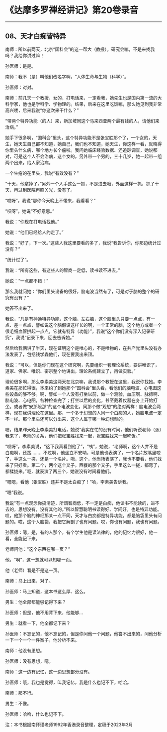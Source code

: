 # 《达摩多罗禅经讲记》第20卷录音

------

## 08、天才白痴皆特异

南师：所以前两天，北京“国科会”的这一帮大（教授），研究会嘛，不是来找我吗？我给你讲过嘛！

孙医师：是是。

南师：我不（是）叫他们改名字啊，“人体生命与生物（科学）”。

孙医师：对对。

南师：前几天一个教授，女的，打电话来，一定看我，她先生也是国内第一流的大科学家，他也是学科学、学物理的。结果，后来在这里吃饭嘛，那么她见到我非常高兴喽，后来我说“你这次来干什么？”

“带两个特异功能（的人）来，新加坡同这个马来西亚两个最有钱的人，请他们来治病。”

她手下很多啊，“国科会”里头，这个特异功能不是张宝胜那个了，一个女的，天生，她天生自己都不知道，她自己，我们也不知道，她天生，你这样一看，就晓得你里头什么病，哪个地方长个瘤啦。我问她临床经验数据、还追踪调查，她说都对，可是这个人不会治病，这个女的。另外带一个男的，三十几岁，她一起带一组两个出来，给人家治病。

一个生瘤的在里头，我说“有效没有？”

“十天，他拿掉了。”另外一个人手这么一抓，不是进去哦，外面这样一抓，抓了十天，再过到医院再照Ｘ光，没有了。

“哎呀”，我说“那你今天晚上不带来，我看看？”

“哎呀”，她说“不好意思。”

我说：“你现在打电话找他。”

她说：“他们已经给人约走了。”

我说：“好了，下一次。”这些人我这里要看的多了，我说“我告诉你，你那边统计过没有？”

“统计过了”。

我说：“所有这些，有这些人的智商一定低，读书读不进去。”

她说：“一点都不错！”

那么我就问她：“你们里头设备的很好，脑电波当然有了，可是对于脑的整个的研究有没有？”

她答不出来了。

我说，“凡是有神通特异功能，这个脑，左右脑，这个脑里头只要一点点，有一点、差一点点，譬如说这个脑假设这样长的啊，一个正常的脑，这个地方或者一个很毛细血管拱起一点点，它就有特异（功能）”，我说“这个你们没有深入记录研究”，我说“记录下来，回去告诉她。”

然后给我俩讲了半天，现在证明这个是唯心的，不是唯物的，在共产党里头没有办法发表了，包括钱学森他们，现在要我出来顶。

我说：“可以，但是你们现在这个研究啊，先要组织一套理论系统，要讲唯识了，道家、佛家、唯识、密宗整个地讲出，理论系统建立了，再做实验。”

理论很多啊，那么李素美这两天在北京嘛，我说那个教授在这里，我说你找她。李素美在那忙得很，本来约了到她那个“国科会”里头看，看他们的脑电波、心电图这些设备的够不够。啊，譬如一个人没有打坐以前，做一个测验，血压啊、脉搏啊、脑电波、心电图，各种检查完了；打坐以后的变化，甚至戴着仪器在身上开始打坐。或者做“安那般那”的这个电波变化，同那个做“观想”的绝对两样！脑电波会两样，现在我讲理论在这里。那，一个多于幻想的人同一个白痴的人，她脑电波一定不一样。那个里头还可以分出来，这个人属于哪一种幻想型的。

嗯，结果昨天晚上李素美打电话，她说“我实在忙的没有时间，他们听说老师（派）我来了，老师的关系，他们把张宝胜找来一起，张宝胜找来一起吃饭。”

“哎呀”，李素美说，“这下我真看到他了”，“咦”，她说，“老师啊，这个人并不是白痴啊，还蛮……，不过啊，他坐立不安呐，可是他也表演了，一个名片放嘴里咬了，手这么一搓，还是一个名片。呃，这个，他当场表演了，我也不要看，他们找来了只好看。第二个，两个这个叉子，西餐的那个叉子，手里这么一搓，都弯了，都揉拢来。”呃，就表演了两三个，她说没有时间看他们。

“嗯嗯，看他（张宝胜）还并不是太白痴了！”哈，李素美告诉我。

“嗯”我说。

我说“有一点观念你搞清楚，所谓智商低，不一定是白痴，他读书不能读的，进不去的，思想没有，没有其他的。”所以智慧聪明书读得好、学问好，也是特异功能。哎，他那个脑的神经那某一点不同，天才与白痴都是特异功能，都是脑袋里头有问题的。哎，这个人脑袋，我把它解剖了也有问题。哎，你也有问题，我也有问题。

孙医师：嗯，是，有的人那个，有个学生他是读法律的，他的记忆力很好，他一看，全能记下来。

老师问他：“这个东西在哪一页？”

他，“啊”，这一想就可以知哪一页。

他（老师）看是不是这一页。

南师：马上出来，对了。

孙医师：马上知道，这本书这么厚、这么。

男生：他全部都能够记得下来？

孙医师：但是，他不用背下来，他能够…

男生：就看一下，他全都记下来？

孙医师：不忘记的，他不忘记的，但是你问他一个问题，他答不出来的，问他分析一下一个一个一件案子，他分析不来。

南师：他没有思想。

孙医师：没有思想，嗯。

南师：这一边有记忆，这一边思想部分没有。

孙医师：哦，我也是觉得，叫我记忆，我是什么也记不下，哈哈。

南师：那不行。

男生：不像。

孙医师：哈哈，什么也记不下。

注：本书根据南怀瑾老师1992年香港录音整理，定稿于2023年3月
